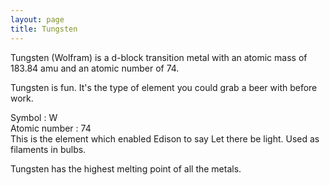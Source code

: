 ```yaml
---
layout: page
title: Tungsten
---
```


Tungsten (Wolfram) is a d-block transition metal with an atomic mass of 183.84 amu and an atomic number of 74.

Tungsten is fun. It's the type of element you could grab a beer with before work.

Symbol : W  
Atomic number : 74  
This is the element which enabled Edison to say Let there be light. Used as filaments in bulbs. 

Tungsten has the highest melting point of all the metals.
